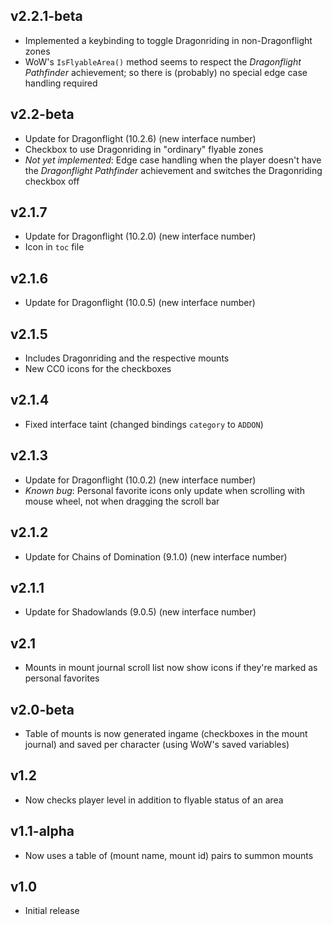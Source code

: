 ## v2.2.1-beta
- Implemented a keybinding to toggle Dragonriding in non-Dragonflight zones
- WoW's `IsFlyableArea()` method seems to respect the *Dragonflight Pathfinder* achievement; so there is (probably) no special edge case handling required

## v2.2-beta
- Update for Dragonflight (10.2.6) (new interface number)
- Checkbox to use Dragonriding in "ordinary" flyable zones
- *Not yet implemented*: Edge case handling when the player doesn't have the *Dragonflight Pathfinder* achievement and switches the Dragonriding checkbox off

## v2.1.7
- Update for Dragonflight (10.2.0) (new interface number)
- Icon in `toc` file

## v2.1.6
- Update for Dragonflight (10.0.5) (new interface number)

## v2.1.5
- Includes Dragonriding and the respective mounts
- New CC0 icons for the checkboxes

## v2.1.4
- Fixed interface taint (changed bindings `category` to `ADDON`)

## v2.1.3
- Update for Dragonflight (10.0.2) (new interface number)
- *Known bug*: Personal favorite icons only update when scrolling with mouse wheel, not when dragging the scroll bar

## v2.1.2
- Update for Chains of Domination (9.1.0) (new interface number)

## v2.1.1
- Update for Shadowlands (9.0.5) (new interface number)

## v2.1
- Mounts in mount journal scroll list now show icons if they're marked as personal favorites

## v2.0-beta
- Table of mounts is now generated ingame (checkboxes in the mount journal) and saved per character (using WoW's saved variables)

## v1.2
- Now checks player level in addition to flyable status of an area

## v1.1-alpha
- Now uses a table of (mount name, mount id) pairs to summon mounts

## v1.0
- Initial release